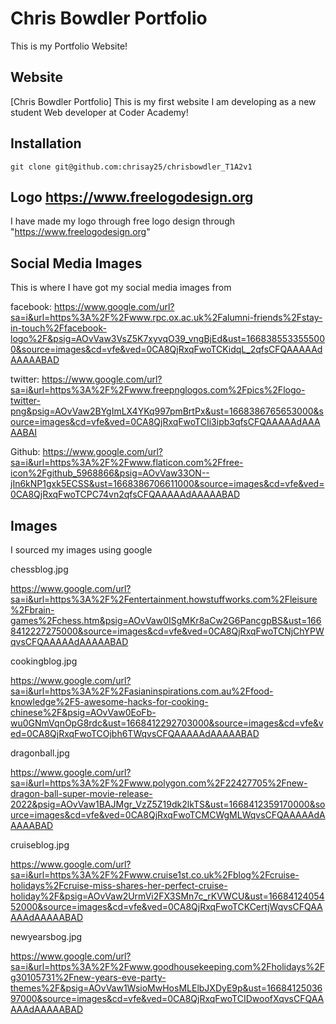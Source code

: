 # Chris Bowdler Portfolio 

This is my Portfolio Website!

## Website 

[Chris Bowdler Portfolio] This is my first website I am developing as a new student Web developer at Coder Academy!

## Installation

```
git clone git@github.com:chrisay25/chrisbowdler_T1A2v1
```
## Logo https://www.freelogodesign.org

I have made my logo through free logo design through "https://www.freelogodesign.org"

## Social Media Images

This is where I have got my social media images from

facebook:
https://www.google.com/url?sa=i&url=https%3A%2F%2Fwww.rpc.ox.ac.uk%2Falumni-friends%2Fstay-in-touch%2Ffacebook-logo%2F&psig=AOvVaw3VsZ5K7xyvqO39_vngBjEd&ust=1668385533555000&source=images&cd=vfe&ved=0CA8QjRxqFwoTCKidqL_2qfsCFQAAAAAdAAAAABAD

twitter:
https://www.google.com/url?sa=i&url=https%3A%2F%2Fwww.freepnglogos.com%2Fpics%2Flogo-twitter-png&psig=AOvVaw2BYgImLX4YKq997pmBrtPx&ust=1668386765653000&source=images&cd=vfe&ved=0CA8QjRxqFwoTCIi3ipb3qfsCFQAAAAAdAAAAABAI

Github:
https://www.google.com/url?sa=i&url=https%3A%2F%2Fwww.flaticon.com%2Ffree-icon%2Fgithub_5968866&psig=AOvVaw33ON--jIn6kNP1gxk5ECSS&ust=1668386706611000&source=images&cd=vfe&ved=0CA8QjRxqFwoTCPC74vn2qfsCFQAAAAAdAAAAABAD

## Images

I sourced my images using google

chessblog.jpg

https://www.google.com/url?sa=i&url=https%3A%2F%2Fentertainment.howstuffworks.com%2Fleisure%2Fbrain-games%2Fchess.htm&psig=AOvVaw0ISgMKr8aCw2G6PancgpBS&ust=1668412227275000&source=images&cd=vfe&ved=0CA8QjRxqFwoTCNjChYPWqvsCFQAAAAAdAAAAABAD

cookingblog.jpg

https://www.google.com/url?sa=i&url=https%3A%2F%2Fasianinspirations.com.au%2Ffood-knowledge%2F5-awesome-hacks-for-cooking-chinese%2F&psig=AOvVaw0EoFb-wu0GNmVqnOpG8rdc&ust=1668412292703000&source=images&cd=vfe&ved=0CA8QjRxqFwoTCOjbh6TWqvsCFQAAAAAdAAAAABAD

dragonball.jpg

https://www.google.com/url?sa=i&url=https%3A%2F%2Fwww.polygon.com%2F22427705%2Fnew-dragon-ball-super-movie-release-2022&psig=AOvVaw1BAJMgr_VzZ5Z19dk2lkTS&ust=1668412359170000&source=images&cd=vfe&ved=0CA8QjRxqFwoTCMCWgMLWqvsCFQAAAAAdAAAAABAD

cruiseblog.jpg

https://www.google.com/url?sa=i&url=https%3A%2F%2Fwww.cruise1st.co.uk%2Fblog%2Fcruise-holidays%2Fcruise-miss-shares-her-perfect-cruise-holiday%2F&psig=AOvVaw2UrmVi2FX3SMn7c_rKVWCU&ust=1668412405452000&source=images&cd=vfe&ved=0CA8QjRxqFwoTCKCertjWqvsCFQAAAAAdAAAAABAD

newyearsbog.jpg

https://www.google.com/url?sa=i&url=https%3A%2F%2Fwww.goodhousekeeping.com%2Fholidays%2Fg30105731%2Fnew-years-eve-party-themes%2F&psig=AOvVaw1WsioMwHosMLElbJXDyE9p&ust=1668412503697000&source=images&cd=vfe&ved=0CA8QjRxqFwoTCIDwoofXqvsCFQAAAAAdAAAAABAD